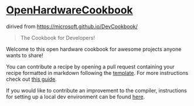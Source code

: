# [OpenHardwareCookbook](https://jerzeek.github.io/OpenHardwareCookbook/)
dirived from https://microsoft.github.io/DevCookbook/
> The Cookbook for Developers!

Welcome to this open hardware cookbook for awesome projects anyone wants to share!

You can contribute a recipe by opening a pull request containing your recipe formatted in markdown following the [template](/Template.md). For more instructions check out [this guide](https://jerzeek.github.io/OpenHardwareCookbook/contribute/).

If you would like to contribute an improvement to the compiler, instructions for setting up a local dev environment can be found [here](/CONTRIBUTING.md).
